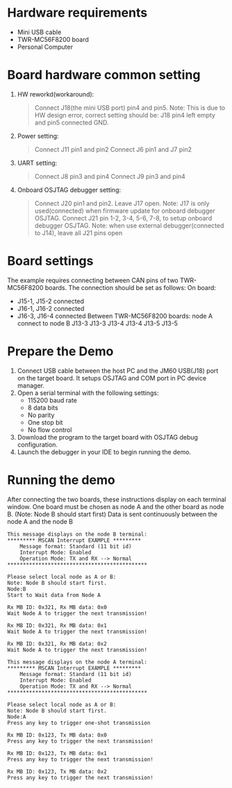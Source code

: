 Hardware requirements
=====================
- Mini USB cable
- TWR-MC56F8200 board
- Personal Computer

Board hardware common setting
=============================
1. HW reworkd(workaround):
   > Connect J18(the mini USB port) pin4 and pin5.
     Note: This is due to HW design error, correct setting should be: J18 pin4 left empty and pin5 connected GND.
2. Power setting:
   > Connect J11 pin1 and pin2
   > Connect J6 pin1 and J7 pin2
3. UART setting: 
   > Connect J8 pin3 and pin4
   > Connect J9 pin3 and pin4
4. Onboard OSJTAG debugger setting:
   > Connect J20 pin1 and pin2.
   > Leave J17 open.
     Note: J17 is only used(connected) when firmware update for onboard debugger OSJTAG.
   > Connect J21 pin 1-2, 3-4, 5-6, 7-8, to setup onboard debugger OSJTAG.
     Note: when use external debugger(connected to J14), leave all J21 pins open

Board settings
==============
The example requires connecting between CAN pins of two TWR-MC56F8200 boards.
The connection should be set as follows:
On board:
- J15-1, J15-2 connected
- J16-1, J16-2 connected
- J16-3, J16-4 connected
Between TWR-MC56F8200 boards:
node A   connect to   node B
J13-3                 J13-3
J13-4                 J13-4
J13-5                 J13-5

Prepare the Demo
================
1.  Connect USB cable between the host PC and the JM60 USB(J18) port on the target board. It setups OSJTAG and COM port in PC device manager.
2.  Open a serial terminal with the following settings:
    - 115200 baud rate
    - 8 data bits
    - No parity
    - One stop bit
    - No flow control
3.  Download the program to the target board with OSJTAG debug configuration.
4.  Launch the debugger in your IDE to begin running the demo.

Running the demo
================
After connecting the two boards, these instructions display on each terminal window.
One board must be chosen as node A and the other board as node B. (Note: Node B should start first)
Data is sent continuously between the node A and the node B

~~~~~~~~~~~~~~~~~~~~~~~~~~~~~~~~~~~~~~~~~
This message displays on the node B terminal:
********* MSCAN Interrupt EXAMPLE *********
    Message format: Standard (11 bit id)
    Interrupt Mode: Enabled
    Operation Mode: TX and RX --> Normal
*********************************************

Please select local node as A or B:
Note: Node B should start first.
Node:B
Start to Wait data from Node A

Rx MB ID: 0x321, Rx MB data: 0x0
Wait Node A to trigger the next transmission!

Rx MB ID: 0x321, Rx MB data: 0x1
Wait Node A to trigger the next transmission!

Rx MB ID: 0x321, Rx MB data: 0x2
Wait Node A to trigger the next transmission!

This message displays on the node A terminal:
********* MSCAN Interrupt EXAMPLE *********
    Message format: Standard (11 bit id)
    Interrupt Mode: Enabled
    Operation Mode: TX and RX --> Normal
*********************************************

Please select local node as A or B:
Note: Node B should start first.
Node:A
Press any key to trigger one-shot transmission

Rx MB ID: 0x123, Tx MB data: 0x0
Press any key to trigger the next transmission!

Rx MB ID: 0x123, Tx MB data: 0x1
Press any key to trigger the next transmission!

Rx MB ID: 0x123, Tx MB data: 0x2
Press any key to trigger the next transmission!
~~~~~~~~~~~~~~~~~~~~~~~~~~~~~~~~~~~~~~~~~
